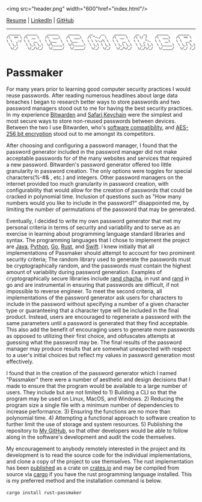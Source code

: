 <img src="header.png" width="600"href="index.html"/>

[Resume][1] | [LinkedIn][2] | [GitHub][3]

---

<img src="/passmaker.png" alt="Passmaker Logo" width="600">


# Passmaker
For many years prior to learning good computer security practices I would reuse passwords. After reading numerous headlines about large data breaches I began to research better ways to store passwords and two password managers stood out to me for having the best security practices. In my experience [Bitwarden][1] and [Safari Keychain][2] were the simplest and most secure ways to store non-reused passwords between devices. Between the two I use Bitwarden, who's [software compatibility][3], and [AES-256 bit encryption][4] stood out to me amongst its competitors. 

After choosing and configuring a password manager, I found that the password generator included in the password manager did not make acceptable passwords for of the many websites and services that required a new password. Bitwarden's password generator offered too little granularity in password creation. The only options were toggles for special characters(%-#& , etc.) and integers. Other password managers on the internet provided too much granularity in password creation, with configurability that would allow for the creation of passwords that could be cracked in polynomial time. Inclusion of questions such as "How many numbers would you like to include in the password?" disappointed me, by limiting the number of permutations of the password that may be generated.

Eventually, I decided to write my own password generator that met my personal criteria in terms of security and variability and to serve as an exercise in learning about programming language standard libraries and syntax. The programming languages that I chose to implement the project are [Java][5], [Python][6], [Go][7], [Rust][8], and [Swift][9]. I knew initially that all implementations of Passmaker should attempt to account for two prominent security criteria; The random library used to generate the passwords must be cryptographically random, and the passwords must contain the highest amount of variability during password generation. Examples of cryptographically secure libraries include [rand chacha][10], in rust and [rand][11] in go and are instrumental in ensuring that passwords are difficult, if not impossible to reverse engineer. To meet the second criteria, all implementations of the password generator ask users for characters to include in the password without specifying a number of a given character type or guaranteeing that a character type will be included in the final product. Instead, users are encouraged to regenerate a password with the same parameters until a password is generated that they find acceptable. This also add the benefit of encouraging users to generate more passwords as opposed to utilizing their first choice, and obfuscates attempts at guessing what the password may be. The final results of the password manager may produce results that are somewhat unexpected with respect to a user's initial choices but reflect my values in password generation most effectively.

I found that in the creation of the password generator which I named "Passmaker" there were a number of aesthetic and design decisions that I made to ensure that the program would be available to a large number of users. They include but are not limited to 1) Building a CLI so that the program may be used on Linux, MacOS, and Windows. 2) Reducing the program size a single file with a minimum number of dependencies to increase performance. 3) Ensuring the functions are no more than polynomial time. 4) Attempting a functional approach to software creation to further limit the use of storage and system resources. 5) Publishing the repository to [My GitHub][12], so that other developers would be able to follow along in the software's development and audit the code themselves.

My encouragement to anybody remotely interested in the project and its development is to read the source code for the individual implementations, and clone a copy of the project to use themselves. The rust implementation has been [published][13] as a crate on [crates.io][14] and may be compiled from source via [cargo][15] if you have the rust programming language installed. This is my preferred method and the installation command is below.

<code>cargo install rust-passmaker</code>



[1]: https://bitwarden.com
[2]: https://support.apple.com/guide/mac-help/use-keychains-to-store-passwords-mchlf375f392/mac
[3]: https://bitwarden.com/download/
[4]: https://bitwarden.com/images/resources/security-white-paper-2021.pdf
[5]: https://github.com/Trevor-Opiyo/java-passmaker
[6]: https://github.com/Trevor-Opiyo/python-passmaker
[7]: https://github.com/Trevor-Opiyo/go-passmaker
[8]: https://github.com/Trevor-Opiyo/rust-passmaker
[9]: https://github.com/Trevor-Opiyo/swift-passmaker
[10]: https://crates.io/crates/rand_chacha
[11]: https://pkg.go.dev/crypto/rand
[12]: https://github.com/Trevor-Opiyo
[13]: https://crates.io/crates/rust-passmaker
[14]: https://crates.io
[15]: https://doc.rust-lang.org/cargo/index.html
